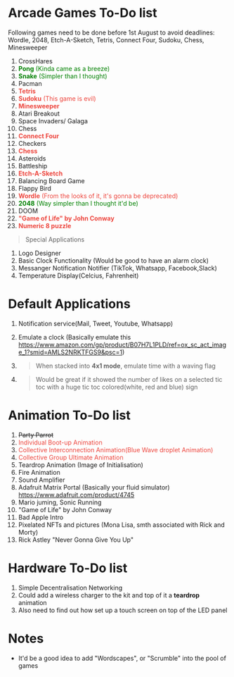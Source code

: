 # Arcade Games To-Do list

Following games need to be done before 1st August to avoid deadlines: Wordle, 2048, Etch-A-Sketch, Tetris, Connect Four, Sudoku, Chess, Minesweeper

1. CrossHares 
1. <span style="color: green">**Pong**  (Kinda came as a breeze)</span>
1. <span style="color: green">**Snake** (Simpler than I thought)</span>
1. Pacman
1. <span style="color: #ed463e">**Tetris**</span>
1. <span style="color: #ed463e">**Sudoku** (This game is evil)</span>
1. <span style="color: #ed463e">**Minesweeper**</span>
1. Atari Breakout
1. Space Invaders/ Galaga
1. Chess
1. <span style="color: #ed463e">**Connect Four**</span>
1. Checkers
1. <span style="color: #ed463e">**Chess**</span>
1. Asteroids
1. Battleship
1. <span style="color: #ed463e">**Etch-A-Sketch**</span>
1. Balancing Board Game
1. Flappy Bird
1. <span style="color: #ed463e">**Wordle** (From the looks of it, it's gonna be deprecated)</span>
1. <span style="color: green">**2048** (Way simpler than I thought it'd be)</span>
1. DOOM 
1. <span style="color: #ed463e">**"Game of Life" by John Conway**</span>
1. <span style="color: #ed463e">**Numeric 8 puzzle**</span>

> Special Applications
1. Logo Designer
1. Basic Clock Functionality (Would be good to have an alarm clock)
1. Messanger Notification Notifier (TikTok, Whatsapp, Facebook,Slack)
1. Temperature Display(Celcius, Fahrenheit)

<span style="color: #ed463e"></span>

# Default Applications

1. Notification service(Mail, Tweet, Youtube, Whatsapp)
1. Emulate a clock (Basically emulate this https://www.amazon.com/gp/product/B07H7L1PLD/ref=ox_sc_act_image_1?smid=AMLS2NRKTFGS9&psc=1)

1. > When stacked into **4x1 mode**, emulate time with a waving flag
1. > Would be great if it showed the number of likes on a selected tic toc with a huge tic toc colored(white, red and blue) sign

# Animation To-Do list

1. ~~Party Parrot~~
1. <span style="color: #ed463e">Individual Boot-up Animation</span>
1. <span style="color: #ed463e">Collective Interconnection Animation(Blue Wave droplet Animation)</span>
1. <span style="color: #ed463e">Collective Group Ultimate Animation</span>
1. Teardrop Animation (Image of Initialisation)
1. Fire Animation
1. Sound Amplifier
1. Adafruit Matrix Portal (Basically your fluid simulator) https://www.adafruit.com/product/4745
1. Mario juming, Sonic Running
1. "Game of Life" by John Conway
1. Bad Apple Intro
1. Pixelated NFTs and pictures (Mona Lisa, smth associated with Rick and Morty)
1. Rick Astley "Never Gonna Give You Up"

# Hardware To-Do list

1. Simple Decentralisation Networking
1. Could add a wireless charger to the kit and top of it a **teardrop** animation
1. Also need to find out how set up a touch screen on top of the LED panel

# Notes

- It'd be a good idea to add "Wordscapes", or "Scrumble" into the pool of games
